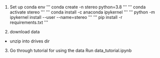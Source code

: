 1. Set up conda env
'''
conda create -n stereo python=3.8
'''
'''
conda activate stereo
'''
'''
conda install -c anaconda ipykernel
'''
'''
python -m ipykernel install --user --name=stereo
'''
'''
pip install -r requirements.txt
'''

2. download data
- unzip into drives dir

3. Go through tutorial for using the data
Run data_tutorial.ipynb  
